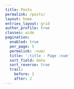 ```yaml
---
title: Posts
permalink: /posts/
layout: home
entries_layout: grid
author_profile: true
classes: wide
pagination:
  enabled: true
  per_page: 5
  permalink: :num/
  title: ':title - Page :num'
  sort_field: date
  sort_reverse: true
  trail:
    before: 2
    after: 2
---
```

